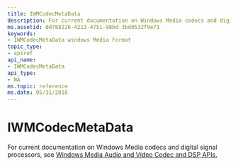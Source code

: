 ```yaml
---
title: IWMCodecMetaData
description: For current documentation on Windows Media codecs and digital signal processors, see Windows Media Audio and Video Codec and DSP APIs.
ms.assetid: 0d788226-4213-4751-98bd-3bd0532f9e71
keywords:
- IWMCodecMetaData windows Media Format
topic_type:
- apiref
api_name:
- IWMCodecMetaData
api_type:
- NA
ms.topic: reference
ms.date: 05/31/2018
---
```


# IWMCodecMetaData

For current documentation on Windows Media codecs and digital signal processors, see [Windows Media Audio and Video Codec and DSP APIs.](/previous-versions//dd464626(v=vs.85))

 

 